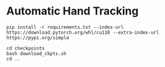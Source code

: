 # Automatic Hand Tracking

```shell
pip install -r requirements.txt --index-url https://download.pytorch.org/whl/cu118 --extra-index-url https://pypi.org/simple
```

```shell
cd checkpoints
bash download_ckpts.sh
cd ..
```



